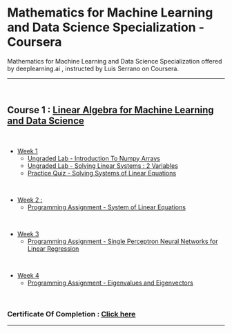 # Mathematics for Machine Learning and Data Science Specialization - Coursera

Mathematics for Machine Learning and Data Science Specialization offered by deeplearning.ai , instructed by Luis Serrano on Coursera.

<hr/>

<br/>

## Course 1 : [Linear Algebra for Machine Learning and Data Science](https://www.coursera.org/learn/machine-learning-linear-algebra)

<br/>

- [Week 1](/LLinear-Algebra-for-Machine-Learning-and-Data-Science/Week-1-:-System-of-Linear-Equations/)
  - [Ungraded Lab - Introduction To Numpy Arrays](/Linear-Algebra-for-Machine-Learning-and-Data-Science/Week-1-:-System-of-Linear-Equations/C1_W1_Lab_1_introduction_to_numpy_arrays.ipynb)
  - [Ungraded Lab - Solving Linear Systems : 2 Variables](/Linear-Algebra-for-Machine-Learning-and-Data-Science/Week-1-:-System-of-Linear-Equations/C1_W1_Lab_2_solving_linear_systems_2_variables.ipynb)
  - [Practice Quiz - Solving Systems of Linear Equations](/Linear-Algebra-for-Machine-Learning-and-Data-Science/Week-1-:-System-of-Linear-Equations/quiz.py)

<br/>

- [Week 2 :](/Linear-Algebra-for-Machine-Learning-and-Data-Science/Week-2-:-Solving-System-of-Linear-Equations/)
  -  [Programming Assignment - System of Linear Equations](/Linear-Algebra-for-Machine-Learning-and-Data-Science/Week-2-:-Solving-System-of-Linear-Equations/C1_W2_Assignment.ipynb)

<br/>

- [Week 3](/Linear-Algebra-for-Machine-Learning-and-Data-Science/Week-3-:-Vectors-and-Linear-Transformations/)
  - [Programming Assignment - Single Perceptron Neural Networks for Linear Regression](/Linear-Algebra-for-Machine-Learning-and-Data-Science/Week-3-:-Vectors-and-Linear-Transformations/C1_W3_Assignment_2023_11_08_06_39_21.ipynb)

<br/>

- [Week 4](/Linear-Algebra-for-Machine-Learning-and-Data-Science/Week-4-:-Determinants-and-Eigenvectors/)
  - [Programming Assignment - Eigenvalues and Eigenvectors](/Linear-Algebra-for-Machine-Learning-and-Data-Science/Week-4-:-Determinants-and-Eigenvectors/C1_W4_Assignment.ipynb)

<br/>

### Certificate Of Completion : [Click here](https://coursera.org/share/d7743c4cc1c3529b9de17eac2498fb9b)

<hr/>
